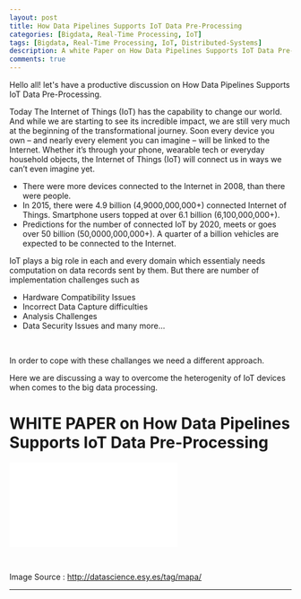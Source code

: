 ```yaml
---
layout: post
title: How Data Pipelines Supports IoT Data Pre-Processing
categories: [Bigdata, Real-Time Processing, IoT]
tags: [Bigdata, Real-Time Processing, IoT, Distributed-Systems]
description: A white Paper on How Data Pipelines Supports IoT Data Pre-Processing
comments: true
---
```


Hello all! let's have a productive discussion on How Data Pipelines Supports IoT Data Pre-Processing. 

Today The Internet of Things (IoT) has the capability to change our world. And while we are starting to see its incredible impact, we are still very much at the beginning of the transformational journey. Soon every device you own – and nearly every element you can imagine – will be linked to the Internet. Whether it’s through your phone, wearable tech or everyday household objects, the Internet of Things (IoT) will connect us in ways we can’t even imagine yet.

  - There were more devices connected to the Internet in 2008, than there were people.
  - In 2015, there were 4.9 billion (4,9000,000,000+) connected Internet of Things. Smartphone users topped at over 6.1 billion (6,100,000,000+).
  - Predictions for the number of connected IoT by 2020, meets or goes over 50 billion (50,0000,000,000+). A quarter of a billion vehicles are expected to be connected to the Internet.

IoT plays a big role in each and every domain which essentialy needs computation on data records sent by them. But there are number of implementation challenges such as <br>

  - Hardware Compatibility Issues
  - Incorrect Data Capture difficulties
  - Analysis Challenges
  - Data Security Issues
  and many more...

<br>

In order to cope with these challanges we need a different approach.

Here we are discussing a way to overcome the heterogenity of IoT devices when comes to the big data processing.

# WHITE PAPER on How Data Pipelines Supports IoT Data Pre-Processing

![Download White Paper from here](../../../../assets/whitepapers/HowDataPipelinesSupportsIoTDataPreprocessing.pdf)

<br>

Image Source : http://datascience.esy.es/tag/mapa/  



--------------
